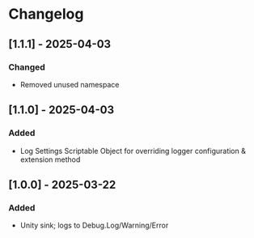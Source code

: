 # Changelog

## [1.1.1] - 2025-04-03

### Changed

- Removed unused namespace

## [1.1.0] - 2025-04-03

### Added

- Log Settings Scriptable Object for overriding logger configuration & extension method

## [1.0.0] - 2025-03-22

### Added

- Unity sink; logs to Debug.Log/Warning/Error